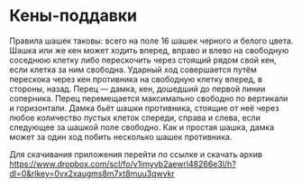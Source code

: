 
# Кены-поддавки
Правила шашек таковы: всего на поле 16 шашек черного и белого цвета. Шашка или же кен может ходить вперед, вправо и влево на свободную соседнюю клетку либо перескочить через стоящий рядом свой кен, если клетка за ним свободна. Ударный ход совершается путём перескока через кен противника на свободную клетку вперед, в стороны, назад.
Перец — дамка, кен, дошедший до первой линии соперника. Перец перемещается максимально свободно по вертикали и горизонтали. Дамка бьёт шашки противника, стоящие от неё через любое количество пустых клеток спереди, справа и слева, если следующее за шашкой поле свободно. Как и простая шашка, дамка может за один ход побить несколько шашек противника.

Для скачивания приложения перейти по ссылке и скачать архив https://www.dropbox.com/scl/fo/v1imyvb2aewrl48266e3l/h?dl=0&rlkey=0vx2xaugms8m7xt8muu3qwvkr
